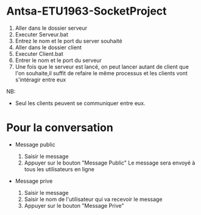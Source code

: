 # Antsa-ETU1963-SocketProject
1. Aller dans le dossier serveur
2. Executer Serveur.bat
3. Entrez le nom et le port du server souhaité
4. Aller dans le dossier client
5. Executer Client.bat
6. Entrer le nom et le port du serveur
7. Une fois que le serveur est lancé, on peut lancer autant de client que l'on souhaite,il suffit de refaire le même processus et les clients vont s'intéragir entre eux

NB: 
* Seul les clients peuvent se communiquer entre eux.

# Pour la conversation 
* Message public 
    1. Saisir le message 
    2. Appuyer sur le bouton "Message Public" 
Le message sera envoyé à tous les utilisateurs en ligne

* Message prive
    1. Saisir le message 
    2. Saisir le nom de l'utilisateur qui va recevoir le message
    3. Appuyer sur le bouton "Message Prive"  